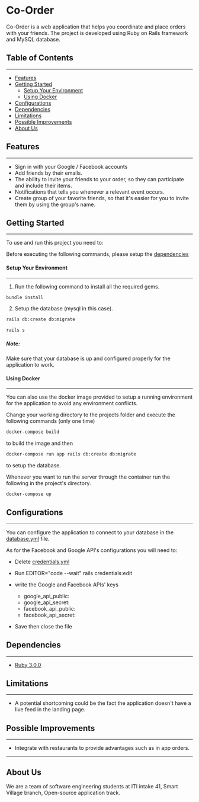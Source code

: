 # **Co-Order**

Co-Order is a web application that helps you coordinate and place orders with your friends.
The project is developed using Ruby on Rails framework and MySQL database.

## Table of Contents

---

<!-- TOC -->

- [Features](#features)
- [Getting Started](#getting-started)
  - [Setup Your Environment](#setup-your-environment)
  - [Using Docker](#using-docker)
- [Configurations](#configurations)
- [Dependencies](#dependencies)
- [Limitations](#limitations)
- [Possible Improvements](#possible-improvements)
- [About Us](#about-us)
<!-- /TOC -->

## Features

---

- Sign in with your Google / Facebook accounts
- Add friends by their emails.
- The ability to invite your friends to your order, so they can participate and include their items.
- Notifications that tells you whenever a relevant event occurs.
- Create group of your favorite friends, so that it's easier for you to invite them by using the group's name.

## Getting Started

---

To use and run this project you need to:

Before executing the following commands, please setup the [dependencies](#dependencies)

#### Setup Your Environment

---

1. Run the following command to install all the required gems.

```bash
bundle install
```

2. Setup the database (mysql in this case).

```bash
rails db:create db:migrate
```

```bash
rails s
```

##### Note:

Make sure that your database is up and configured properly for the application to work.

#### Using Docker

---

You can also use the docker image provided to setup a running environment
for the application to avoid any environment conflicts.

Change your working directory to the projects folder and execute the following commands (only one time)

```bash
docker-compose build
```

to build the image and then

```bash
docker-compose run app rails db:create db:migrate
```

to setup the database.

Whenever you want to run the server through the container run the following
in the project's directory.

```bash
docker-compose up
```

## Configurations

---

You can configure the application to connect to your database in the [database.yml](https://github.com/hossamkhalil01/TicTacToe-Java-Project/co-order-rails/blob/main/config/database.yml) file.

As for the Facebook and Google API's configurations you will need to:

- Delete [credentials.yml](https://github.com/hossamkhalil01/TicTacToe-Java-Project/co-order-rails/blob/main/config/credentials.yml.enc)

- Run EDITOR="code --wait" rails credentials:edit

- write the Google and Facebook APIs' keys
  - google_api_public:
  - google_api_secret:
  - facebook_api_public:
  - facebook_api_secret:
- Save then close the file

## Dependencies

---

- [Ruby 3.0.0](https://www.ruby-lang.org/en/)

## Limitations

---

- A potential shortcoming could be the fact the application doesn't have a live feed in the landing page.

## Possible Improvements

---

- Integrate with restaurants to provide advantages such as in app orders.

---

## About Us

We are a team of software engineering students at ITI intake 41, Smart Village branch, Open-source application track.
